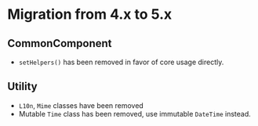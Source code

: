 # Migration from 4.x to 5.x

## CommonComponent
- `setHelpers()` has been removed in favor of core usage directly.

## Utility
- `L10n`, `Mime` classes have been removed
- Mutable `Time` class has been removed, use immutable `DateTime` instead.
